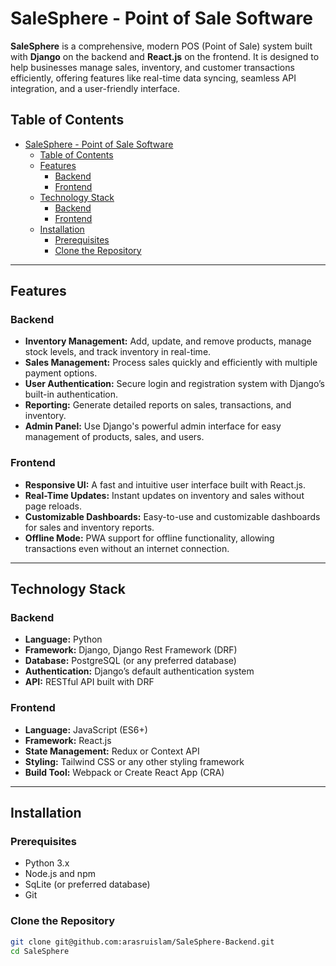 # SaleSphere - Point of Sale Software

**SaleSphere** is a comprehensive, modern POS (Point of Sale) system built with **Django** on the backend and **React.js** on the frontend. It is designed to help businesses manage sales, inventory, and customer transactions efficiently, offering features like real-time data syncing, seamless API integration, and a user-friendly interface.

## Table of Contents

- [SaleSphere - Point of Sale Software](#salesphere---point-of-sale-software)
  - [Table of Contents](#table-of-contents)
  - [Features](#features)
    - [Backend](#backend)
    - [Frontend](#frontend)
  - [Technology Stack](#technology-stack)
    - [Backend](#backend-1)
    - [Frontend](#frontend-1)
  - [Installation](#installation)
    - [Prerequisites](#prerequisites)
    - [Clone the Repository](#clone-the-repository)

---

## Features

### Backend
- **Inventory Management:** Add, update, and remove products, manage stock levels, and track inventory in real-time.
- **Sales Management:** Process sales quickly and efficiently with multiple payment options.
- **User Authentication:** Secure login and registration system with Django’s built-in authentication.
- **Reporting:** Generate detailed reports on sales, transactions, and inventory.
- **Admin Panel:** Use Django's powerful admin interface for easy management of products, sales, and users.

### Frontend
- **Responsive UI:** A fast and intuitive user interface built with React.js.
- **Real-Time Updates:** Instant updates on inventory and sales without page reloads.
- **Customizable Dashboards:** Easy-to-use and customizable dashboards for sales and inventory reports.
- **Offline Mode:** PWA support for offline functionality, allowing transactions even without an internet connection.

---

## Technology Stack

### Backend
- **Language:** Python
- **Framework:** Django, Django Rest Framework (DRF)
- **Database:** PostgreSQL (or any preferred database)
- **Authentication:** Django’s default authentication system
- **API:** RESTful API built with DRF

### Frontend
- **Language:** JavaScript (ES6+)
- **Framework:** React.js
- **State Management:** Redux or Context API
- **Styling:** Tailwind CSS or any other styling framework
- **Build Tool:** Webpack or Create React App (CRA)

---

## Installation

### Prerequisites
- Python 3.x
- Node.js and npm
- SqLite (or preferred database)
- Git

### Clone the Repository
```bash
git clone git@github.com:arasruislam/SaleSphere-Backend.git
cd SaleSphere
